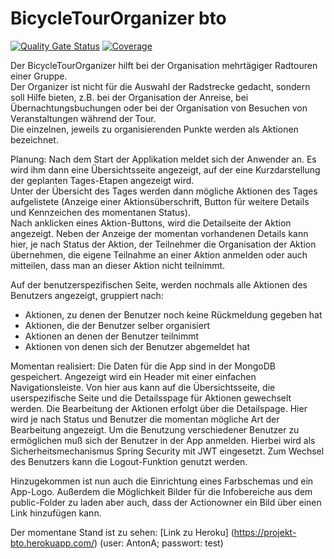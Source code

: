 # BicycleTourOrganizer  bto

[![Quality Gate Status](https://sonarcloud.io/api/project_badges/measure?project=wodie99_BicycleTourOrganizer-backend&metric=alert_status)](https://sonarcloud.io/summary/new_code?id=wodie99_BicycleTourOrganizer-backend)
[![Coverage](https://sonarcloud.io/api/project_badges/measure?project=wodie99_BicycleTourOrganizer-backend&metric=coverage)](https://sonarcloud.io/summary/new_code?id=wodie99_BicycleTourOrganizer-backend)

Der BicycleTourOrganizer hilft bei der Organisation mehrtägiger Radtouren einer Gruppe.  
Der Organizer ist nicht für die Auswahl der Radstrecke gedacht, sondern soll Hilfe bieten, z.B. bei der Organisation der Anreise, bei Übernachtungsbuchungen oder bei der Organisation von Besuchen von Veranstaltungen während der Tour.   
Die einzelnen, jeweils zu organisierenden Punkte werden als Aktionen bezeichnet.

Planung:
Nach dem Start der Applikation meldet sich der Anwender an. Es wird ihm dann eine Übersichtsseite angezeigt, auf der eine Kurzdarstellung der geplanten Tages-Etapen angezeigt wird.  
Unter der Übersicht des Tages werden dann mögliche Aktionen des Tages aufgelistete (Anzeige einer Aktionsüberschrift, Button für weitere Details und Kennzeichen des momentanen Status).  
Nach anklicken eines Aktion-Buttons, wird die Detailseite der Aktion angezeigt. Neben der Anzeige der momentan vorhandenen Details kann hier, je nach Status der Aktion, der Teilnehmer die Organisation der Aktion übernehmen, die eigene Teilnahme an einer Aktion anmelden oder auch mitteilen, dass man an dieser Aktion nicht teilnimmt.

Auf der benutzerspezifischen Seite, werden nochmals alle Aktionen des Benutzers angezeigt, gruppiert nach:
- Aktionen, zu denen der Benutzer noch keine Rückmeldung gegeben hat
- Aktionen, die der Benutzer selber organisiert
- Aktionen an denen der Benutzer teilnimmt
- Aktionen von denen sich der Benutzer abgemeldet hat

Momentan realisiert:
Die Daten für die App sind in der MongoDB gespeichert. Angezeigt wird ein Header mit einer einfachen Navigationsleiste. 
Von hier aus kann auf die Übersichtsseite, die userspezifische Seite und die Detailsspage für Aktionen gewechselt werden.
Die Bearbeitung der Aktionen erfolgt über die Detailspage. Hier wird je nach Status und Benutzer die momentan mögliche Art der Bearbeitung angezeigt.
Um die Benutzung verschiedener Benutzer zu ermöglichen muß sich der Benutzer in der App anmelden. Hierbei wird als Sicherheitsmechanismus Spring Security mit JWT eingesetzt.
Zum Wechsel des Benutzers kann die Logout-Funktion genutzt werden.

Hinzugekommen ist nun auch die Einrichtung eines Farbschemas und ein App-Logo.
Außerdem die Möglichkeit Bilder für die Infobereiche aus dem public-Folder zu laden aber auch, dass der Actionowner ein Bild über einen Link hinzufügen kann.

Der momentane Stand ist zu sehen: [Link zu Heroku] (https://projekt-bto.herokuapp.com/) (user: AntonA; passwort: test)